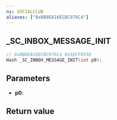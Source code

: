 ```yaml
---
ns: SOCIALCLUB
aliases: ["0xBB8EA16ECBC976C4"]
---
```

## _SC_INBOX_MESSAGE_INIT

```c
// 0xBB8EA16ECBC976C4 0x5ECF955D
Hash _SC_INBOX_MESSAGE_INIT(int p0);
```


## Parameters
* **p0**: 

## Return value
